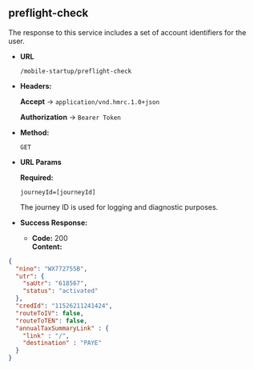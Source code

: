 preflight-check
----
The response to this service includes a set of account identifiers for the user.

* **URL**

  `/mobile-startup/preflight-check`

* **Headers:**

  **Accept** -> `application/vnd.hmrc.1.0+json`

  **Authorization** -> `Bearer Token`

* **Method:**

  `GET`

* **URL Params**

  **Required:**

  `journeyId=[journeyId]`

  The journey ID is used for logging and diagnostic purposes.

* **Success Response:**

    * **Code:** 200 <br />
      **Content:**

```json
{
  "nino": "WX772755B",
  "utr": {
    "saUtr": "618567",
    "status": "activated"
  },
  "credId": "11526211241424",
  "routeToIV": false,
  "routeToTEN": false,
  "annualTaxSummaryLink" : {
    "link" : "/",
    "destination" : "PAYE"
  }
}
```


